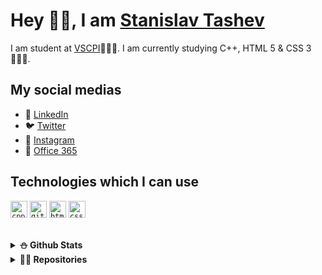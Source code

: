 # Hey 👋🏻, I am [Stanislav Tashev](https://github.com/SMTashev20/)

I am student at [VSCPI](https://www.codingburgas.bg/)👨🏻‍💻. I am currently studying C++, HTML 5 & CSS 3 👨🏻‍🏫.

<img align="right" alt="" src="https://media.tenor.com/images/6d4b64738cccdd4c315f7ae39658401a/tenor.gif" />

## My social medias

- 💼 [LinkedIn](https://www.linkedin.com/in/stanislav-tashev-940262211/)
- 🐦 [Twitter](https://twitter.com/Stanisl13460135)
- 🎈 [Instagram](https://www.instagram.com/stashev80/)
- 🏢 [Office 365](https://eur.delve.office.com/?u=5fab2db7-8ca4-466b-8a13-87edbb72a410&v=work)

## Technologies which I can use
<code><img height="27" src="https://pbs.twimg.com/media/D1oRoQ0WsAA036b.png" alt="cpp"></code>
<code><img height="27" src="https://upload.wikimedia.org/wikipedia/commons/9/91/Octicons-mark-github.svg" alt="git"></code>
<code><img height="27" src="https://upload.wikimedia.org/wikipedia/commons/2/21/Devicon-html5-plain-wordmark.svg" alt="html"></code>
<code><img height="27" src="https://user-images.githubusercontent.com/63719283/116717419-8809a000-a9e1-11eb-8e3c-148c4456be99.png" alt="css"></code>

<br>

<details>	
  <summary><b>⛄ Github Stats</b></summary>

![Grade](https://github-readme-stats.vercel.app/api?username=smtashev20&show_icons=true&theme=tokyonight&count_private=true)
  <br>
[![Top Langs](https://github-readme-stats.vercel.app/api/top-langs/?username=smtashev20&langs_count=8&theme=tokyonight)](https://github.com/SMTashev20)
</details>

<details>
  <summary><b>🐠💀 Repositories</b></summary>

[![Earthlings](https://github-readme-stats.vercel.app/api/pin/?username=smtashev20&repo=Green_Project_&theme=tokyonight)](https://github.com/SMTashev20/Green_Project_)
</details>
